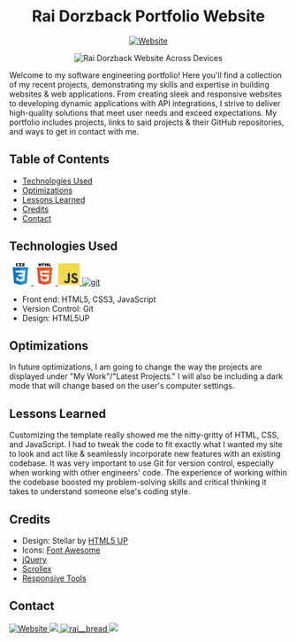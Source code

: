 <h1 align="center">Rai Dorzback Portfolio Website</h1>
<p align="center"> 
  <a href="https://rai-dorzback.netlify.app/" target="blank">
    <img src="https://img.shields.io/badge/Live_Website-Here-625095?&style=for-the-badge" alt="Website">
  </a>
</p>
<p align="center">
	<img width="900" alt="Rai Dorzback Website Across Devices" src="https://github.com/user-attachments/assets/d8ffe23b-aba8-4c9a-8ff8-ccb6276c2969" />
</p>
<p>Welcome to my software engineering portfolio! Here you'll find a collection of my recent projects, demonstrating my skills and expertise in building websites & web applications. From creating sleek and responsive websites to developing dynamic applications with API integrations, I strive to deliver high-quality solutions that meet user needs and exceed expectations. My portfolio includes projects, links to said projects & their GitHub repositories, and ways to get in contact with me.</p>

## Table of Contents
- [Technologies Used](#technologies-used)
- [Optimizations](#optimizations)
- [Lessons Learned](#lessons-learned)
- [Credits](#credits)
- [Contact](#contact)

## Technologies Used
<a href="https://www.w3schools.com/css/" target="_blank" rel="noreferrer"> 
	<img src="https://raw.githubusercontent.com/devicons/devicon/master/icons/css3/css3-original-wordmark.svg" alt="css3" width="40" height="40"/> 
</a> 
<a href="https://www.w3.org/html/" target="_blank" rel="noreferrer"> 
	<img src="https://raw.githubusercontent.com/devicons/devicon/master/icons/html5/html5-original-wordmark.svg" alt="html5" width="40" height="40"/> 
</a>
<a href="https://developer.mozilla.org/en-US/docs/Web/JavaScript" target="_blank" rel="noreferrer"> 
    <img src="https://raw.githubusercontent.com/devicons/devicon/master/icons/javascript/javascript-original.svg" alt="javascript" width="40" height="40"/> 
</a> 
<a href="https://git-scm.com/" target="_blank" rel="noreferrer"> 
  <img src="https://www.vectorlogo.zone/logos/git-scm/git-scm-icon.svg" alt="git" width="40" height="40"/> 
</a>
<ul>
  <li>Front end: HTML5, CSS3, JavaScript</li>
  <li>Version Control: Git</li>
  <li>Design: HTML5UP</li>
</ul>

## Optimizations
<p>In future optimizations, I am going to change the way the projects are displayed under "My Work"/"Latest Projects." I will also be including a dark mode that will change based on the user's computer settings.</p>

## Lessons Learned
<p>Customizing the template really showed me the nitty-gritty of HTML, CSS, and JavaScript. I had to tweak the code to fit exactly what I wanted my site to look and act like & seamlessly incorporate new features with an existing codebase. It was very important to use Git for version control, especially when working with other engineers' code. The experience of working within the codebase boosted my problem-solving skills and critical thinking it takes to understand someone else's coding style.</p>

## Credits
<ul>
	<li>Design: Stellar by <a href="https://html5up.net/">HTML5 UP</a></li>
	<li>Icons: <a href="https://fontawesome.com/">Font Awesome</a></li>
	<li><a href="https://jquery.com/">jQuery</a></li>
	<li><a href="https://scrollex-docs.vercel.app/">Scrollex</a></li>
	<li><a href="https://github.com/ajlkn/responsive-tools">Responsive Tools</a></li>
</ul>

## Contact
<p> 
  <a href="https://rai-dorzback.netlify.app/" target="blank">
    <img src="https://img.shields.io/badge/Website-563d7c?&style=for-the-badge" alt="Website">
  </a>
  <a href="https://www.linkedin.com/in/rai-d/">
    <img src="https://img.shields.io/badge/LinkedIn-046E6D?logo=linkedin&style=for-the-badge">
  </a>
  <a href="https://twitter.com/rai__bread" target="blank">
    <img src="https://img.shields.io/badge/Twitter-563d7c?logo=twitter&style=for-the-badge&logoColor=white" alt="rai__bread" />
  </a> 
  <a href="https://linktr.ee/rai.dorzback">
    <img src="https://img.shields.io/badge/Linktree-046E6D?style=for-the-badge">
  </a>
</p>

